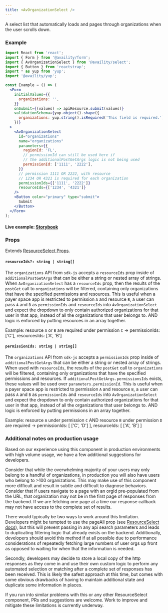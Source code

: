 ```yaml
---
title: <AvOrganizationSelect />
---
```


A select list that automatically loads and pages through organizations when the user scrolls down.

### Example

```jsx
import React from 'react';
import { Form } from '@availity/form';
import { AvOrganizationSelect } from '@availity/select';
import { Button } from 'reactstrap';
import * as yup from 'yup';
import '@availity/yup';

const Example = () => (
  <Form
    initialValues={{
      organizations: '',
    }}
    onSubmit={(values) => apiResource.submit(values)}
    validationSchema={yup.object().shape({
      organizations: yup.string().isRequired('This field is required.'),
    })}
  >
    <AvOrganizationSelect
      id="organizations"
      name="organizations"
      parameters={{
        regionId: 'FL',
        // permissionId can still be used here if
        // the additionalPostGetArgs logic is not being used
        permissionId: ['1111', '2222'],
      }}
      // permission 1111 OR 2222, with resource
      // 1234 OR 4321 is required for each organization
      permissionIds={['1111', '2222']}
      resourceIds={['1234', '4321']}
    />
    <Button color="primary" type="submit">
      Submit
    </Button>
  </Form>
);
```

#### Live example: [Storybook](https://availity.github.io/availity-react/storybook/?path=/story/form-components-select-async-selects--organization-select)

### Props

Extends [ResourceSelect Props](/form/select/components/resource-select/#props).

#### `resourceIds?: string | string[]`

The `organizations` API from `sdk-js` accepts a `resourceIds` prop inside of `additionalPostGetArgs` that can be either a string or nested array of strings. When `AvOrganizationSelect` has a `resourceIds` prop, then the results of the `postGet` call to `organizations` will be filtered, containing only organizations that have the specified permissions and resources. This is useful when a payer space app is restricted to permission `A` and resource `B`, a user can pass `A` and `B` as `permissionIds` and `resourceIds` into `AvOrganizationSelect` and expect the dropdown to only contain authorized organizations for that user in that app, instead of all the organizations that user belongs to. AND logic is enforced by putting resources in an array together.

Example: resource `A` or `B` are required under permission `C` -> permissionIds: ['C'], resourcesIds: ['A', 'B']

#### `permissionIds: string | string[]`

The `organizations` API from `sdk-js` accepts a `permissionIds` prop inside of `additionalPostGetArgs` that can be either a string or nested array of strings. When used with `resourceIds`, the results of the `postGet` call to `organizations` will be filtered, containing only organizations that have the specified permissions and resources. If `additionalPostGetArgs.permissionsIds` exists, these values will be used over `parameters.permissionId`. This is useful when a payer space app is restricted to permission `A` and resource `B`, a user can pass `A` and `B` as `permissionIds` and `resourceIds` into `AvOrganizationSelect` and expect the dropdown to only contain authorized organizations for that user in that app, instead of all the organizations that user belongs to. AND logic is enforced by putting permissions in an array together.

Example: resource `A` under permission `C` AND resource `B` under permission `D` are required -> permissionIds: [ ['C', 'D'] ], resourceIds: [ ['A', 'B'] ]

### Additional notes on production usage

Based on our experience using this component in production environments with high volume usage, we have a few additional suggestions for developers.

Consider that while the overwhelming majority of your users may only belong to a handful of organizations, in production you will also have users who belong to >100 organizations. This may make use of this component more difficult and result in subtle and difficult to diagnose behaviors. Consider that if users navigate to a page with an orgId pre-populated from the URL, that organization may not be in the first page of responses from the backend. If we are fetching one page at a time our response callback may not have access to the complete set of results.

There would typically be two ways to work around this limitation. Developers might be tempted to use the pageAll prop (see [ResourceSelect docs](/form/select/components/resource-select/#props)), but this will prevent passing in any api search parameters and leads to duplicating filtering logic that already exists on the backend. Additionally, developers should avoid this method if at all possible due to performance considerations of repeatedly fetching large numbers of user orgs up front as opposed to waiting for when that the information is needed.

Secondly, developers may decide to store a local copy of the http responses as they come in and use their own custom logic to perform any automated selection or matching after a complete set of responses has been received. This is likely the safest approach at this time, but comes with some obvious drawbacks of having to maintain additional state and duplicate some information in places.

If you run into similar problems with this or any other ResourceSelect component, PRs and suggestions are welcome. Work to improve and mitigate these limitations is currently underway.

